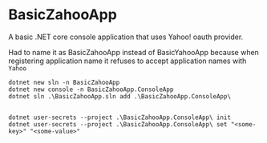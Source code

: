 # BasicZahooApp

A basic .NET core console application that uses Yahoo! oauth provider.

Had to name it as BasicZahooApp instead of BasicYahooApp
because when registering application name it refuses to accept application names with `Yahoo`

```ps1: In C:\src\github.com\ongzhixian\BasicZahooApp
dotnet new sln -n BasicZahooApp
dotnet new console -n BasicZahooApp.ConsoleApp
dotnet sln .\BasicZahooApp.sln add .\BasicZahooApp.ConsoleApp\


dotnet user-secrets --project .\BasicZahooApp.ConsoleApp\ init
dotnet user-secrets --project .\BasicZahooApp.ConsoleApp\ set "<some-key>" "<some-value>"

```
